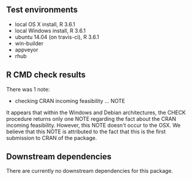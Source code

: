 ## Test environments

* local OS X install, R 3.6.1
* local Windows install, R 3.6.1
* ubuntu 14.04 (on travis-ci), R 3.6.1
* win-builder
* appveyor
* rhub


## R CMD check results

There was 1 note:

* checking CRAN incoming feasibility ... NOTE

It appears that within the Windows and Debian architectures, the CHECK procedure returns only one NOTE regarding the fact about the CRAN incoming feasibility. However, this NOTE doesn't occur to the OSX. We believe that this NOTE is attributed to the fact that this is the first submission to CRAN of the package.
  

## Downstream dependencies

There are currently no downstream dependencies for this package.
